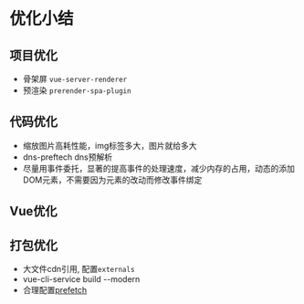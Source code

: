 # 优化小结

## 项目优化

- 骨架屏 `vue-server-renderer`
- 预渲染 `prerender-spa-plugin`


## 代码优化

- 缩放图片高耗性能，img标签多大，图片就给多大
- dns-preftech dns预解析
- 尽量用事件委托，显著的提高事件的处理速度，减少内存的占用，动态的添加DOM元素，不需要因为元素的改动而修改事件绑定



## Vue优化



## 打包优化

- 大文件cdn引用, 配置`externals`
- vue-cli-service build --modern 
- 合理配置[prefetch](https://cli.vuejs.org/zh/guide/html-and-static-assets.html#prefetch)


<style>
    .page-header {
        display: none;
    }
</style>